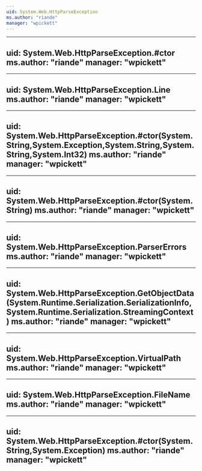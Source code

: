 ```yaml
---
uid: System.Web.HttpParseException
ms.author: "riande"
manager: "wpickett"
---
```


---
uid: System.Web.HttpParseException.#ctor
ms.author: "riande"
manager: "wpickett"
---

---
uid: System.Web.HttpParseException.Line
ms.author: "riande"
manager: "wpickett"
---

---
uid: System.Web.HttpParseException.#ctor(System.String,System.Exception,System.String,System.String,System.Int32)
ms.author: "riande"
manager: "wpickett"
---

---
uid: System.Web.HttpParseException.#ctor(System.String)
ms.author: "riande"
manager: "wpickett"
---

---
uid: System.Web.HttpParseException.ParserErrors
ms.author: "riande"
manager: "wpickett"
---

---
uid: System.Web.HttpParseException.GetObjectData(System.Runtime.Serialization.SerializationInfo,System.Runtime.Serialization.StreamingContext)
ms.author: "riande"
manager: "wpickett"
---

---
uid: System.Web.HttpParseException.VirtualPath
ms.author: "riande"
manager: "wpickett"
---

---
uid: System.Web.HttpParseException.FileName
ms.author: "riande"
manager: "wpickett"
---

---
uid: System.Web.HttpParseException.#ctor(System.String,System.Exception)
ms.author: "riande"
manager: "wpickett"
---

